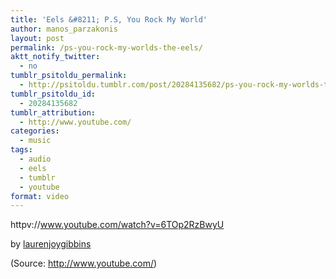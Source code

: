 ```yaml
---
title: 'Eels &#8211; P.S, You Rock My World'
author: manos_parzakonis
layout: post
permalink: /ps-you-rock-my-worlds-the-eels/
aktt_notify_twitter:
  - no
tumblr_psitoldu_permalink:
  - http://psitoldu.tumblr.com/post/20284135682/ps-you-rock-my-worlds-the-eels
tumblr_psitoldu_id:
  - 20284135682
tumblr_attribution:
  - http://www.youtube.com/
categories:
  - music
tags:
  - audio
  - eels
  - tumblr
  - youtube
format: video
---
```

httpv://www.youtube.com/watch?v=6TOp2RzBwyU

by <a href="http://www.youtube.com/watch?v=6TOp2RzBwyU&feature=share" target="_blank">laurenjoygibbins</a>

<div class="attribution">
  (<span>Source:</span> <a href="http://www.youtube.com/">http://www.youtube.com/</a>)
</div>

<!-- MixPanel Start !-->

  
  
<!-- MixPanel End -->